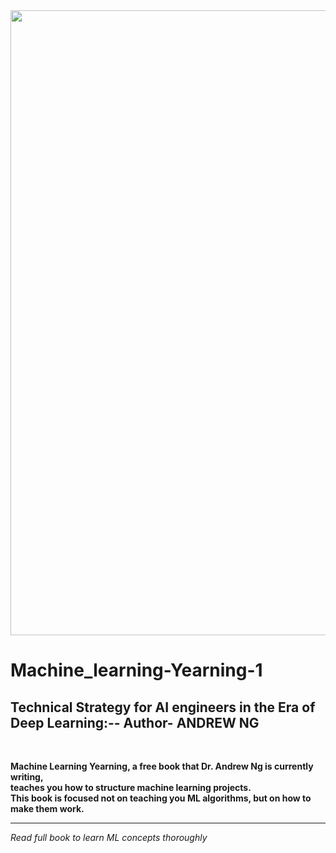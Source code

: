 <img src="https://media.istockphoto.com/photos/circuit-board-picture-id1145585734?b=1&k=6&m=1145585734&s=170667a&w=0&h=7M4yZaiWx98r0chKwffFjnwmqhMkQ9mfhW_NGcrsp3I=" width=1000 > 

# Machine_learning-Yearning-1

## Technical Strategy for AI engineers in the Era of Deep Learning:-- Author- ANDREW NG
<br>

<b> Machine Learning Yearning, a free book that Dr. Andrew Ng is currently writing, <br> teaches you how to structure machine learning projects.<br> This book is focused not on teaching you ML algorithms, but on how to make them work.</b>

<hr>

 _Read full book to learn ML concepts thoroughly_ 


